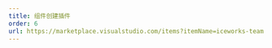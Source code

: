 ```yaml
---
title: 组件创建插件
order: 6
url: https://marketplace.visualstudio.com/items?itemName=iceworks-team.iceworks-component-builder
---
```

